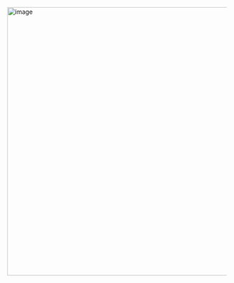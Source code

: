 <img width="1098" height="616" alt="image" src="https://github.com/user-attachments/assets/2a032b77-dfb3-4cb2-8c6c-5363c2113eec" />
